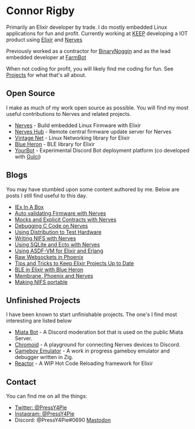 # Connor Rigby

Primarily an Elixir developer by trade. I do mostly embedded Linux applications
for fun and profit. Currently working at [KEEP](https://discoverkeep.com) developing a IOT product using
[Elixir](https://elixir-lang.org/) and [Nerves](https://www.nerves-project.org/)

Previously worked as a contractor for [BinaryNoggin](https://binarynoggin.com/) and
as the lead embedded developer at [FarmBot](https://farm.bot/)

When not coding for profit, you will likely find me coding for fun. See [Projects](#Unfinished-Projects)
for what that's all about. 

## Open Source

I make as much of my work open source as possible. You will find my most useful contributions
to Nerves and related projects. 

* [Nerves](https://github.com/nerves-project/) - Build embedded Linux Firmware with Elixir 
* [Nerves Hub](https://github.com/nerves-project/) - Remote central firmware update server for Nerves
* [Vintage Net](https://github.com/nerves-networking/) - Linux Networking library for Elixir
* [Blue Heron](https://github.com/blue-heron/) - BLE library for Elixir
* [YourBot](https://github.com/YourBotIs/) - Experimental Discord Bot deployment platform (co developed with [Gulci](https://github.com/Gulci/))

## Blogs

You may have stumbled upon some content authored by me. Below are posts
I still find useful to this day.

* [IEx In A Box](https://cone.codes/posts/iex-in-a-box/)
* [Auto validating Firmware with Nerves](https://cone.codes/posts/auto-validate-nerves-firmware/)
* [Mocks and Explicit Contracts with Nerves](https://embedded-elixir.com/post/2018-09-25-mocks-and-explicit-contracts-expansion/)
* [Debugging C Code on Nerves](https://embedded-elixir.com/post/2021-07-03-debugging-c/)
* [Using Distribution to Test Hardware](https://embedded-elixir.com/post/2018-12-10-using-distribution-to-test-hardware/)
* [Writing NIFS with Nerves](https://embedded-elixir.com/post/2017-12-23-using-nifs-with-nerves/)
* [Using SQLite and Ecto with Nerves](https://embedded-elixir.com/post/2017-09-22-using-ecto-and-sqlite3-with-nerves/)
* [Using ASDF-VM for Elixir and Erlang](https://embedded-elixir.com/post/2017-05-23-using-asdf-vm/)
* [Raw Websockets in Phoenix](https://binarynoggin.com/blog/add-raw-websockets-in-phoenix/)
* [Tips and Tricks to Keep Elixir Projects Up to Date](https://binarynoggin.com/blog/tips-and-tricks-for-keeping-elixir-projects-up-to-date/)
* [BLE in Elixir with Blue Heron](https://binarynoggin.com/blog/ble-elixir/)
* [Membrane, Phoenix and Nerves](https://binarynoggin.com/blog/membrane-phoenix-nerves/)
* [Making NIFS portable](https://binarynoggin.com/blog/making-nifs-portable/)

## Unfinished Projects

I have been known to start unfinishable projects. 
The one's I find most interesting are listed below

* [Miata Bot](https://github.com/miata-bot/) - A Discord moderation bot that is used on the public Miata Server.
* [Chromoid](https://github.com/connorrigby/chromoid) - A playground for connecting Nerves devices to Discord. 
* [Gameboy Emulator](https://github.com/ConnorRigby/lameboy) - A work in progress gameboy emulator and debugger written in Zig.
* [Reactor](https://github.com/ConnorRigby/reactor) - A WIP Hot Code Reloading framework for Elixir

## Contact

You can find me on all the things:

* [Twitter: @PressY4Pie](https://twitter.com/PressY4Pie)
* [Instagram: @PressY4Pie](https://www.instagram.com/PressY4Pie/)
* Discord: @PressY4Pie#0690
<a rel="me" href="https://fosstodon.org/@PressY4Pie">Mastodon</a>
